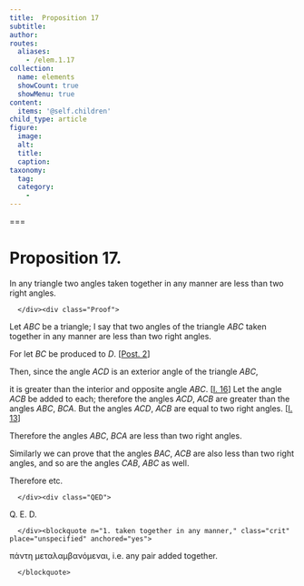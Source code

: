 ```yaml
---
title:  Proposition 17
subtitle: 
author:
routes:
  aliases:
    - /elem.1.17
collection:
  name: elements
  showCount: true
  showMenu: true
content:
  items: '@self.children'
child_type: article
figure:
  image:
  alt:
  title:
  caption:
taxonomy:
  tag:
  category:
    - 
---
```




===

<h1>Proposition 17.</h1><div class="Enunc">
       
<p>In any triangle two angles taken together in any manner are less than two right angles.</p>

      </div><div class="Proof">
       
<p>Let <em>ABC</em> be a triangle; I say that two angles of the triangle <em>ABC</em> taken together in any manner are less than two right angles.</p>

       
<p>For let <em>BC</em> be produced to <em>D</em>. [<a href="/elem.1.post.2">Post. 2</a>]</p>

       
<p>Then, since the angle <em>ACD</em> is an exterior angle of the triangle <em>ABC</em>,</p>

       
<p>it is greater than the interior and opposite angle <em>ABC</em>. [<a href="/elem.1.16">I. 16</a>] <pb n="282"/><span class="center">Let the angle <em>ACB</em> be added to each;</span> therefore the angles <em>ACD</em>, <em>ACB</em> are greater than the angles <em>ABC</em>, <em>BCA</em>.  But the angles <em>ACD</em>, <em>ACB</em> are equal to two right angles. [<a href="/elem.1.13">I. 13</a>]</p>

       
<p>Therefore the angles <em>ABC</em>, <em>BCA</em> are less than two right angles.</p>

       
<p>Similarly we can prove that the angles <em>BAC</em>, <em>ACB</em> are also less than two right angles, and so are the angles <em>CAB</em>, <em>ABC</em> as well.</p>

       
<p>Therefore etc.</p>

      </div><div class="QED">
       
<p>Q. E. D.</p>

      </div><blockquote n="1. taken together in any manner," class="crit" place="unspecified" anchored="yes">
       
<p><foreign lang="greek">πάντη μεταλαμβανόμεναι</foreign>, i.e. any pair added together.</p>

      </blockquote>
